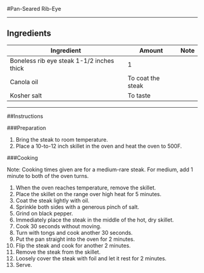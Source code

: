 #Pan-Seared Rib-Eye

---

## Ingredients

| Ingredient | Amount | Note |
|---|---|---|
|Boneless rib eye steak 1-1/2 inches thick| 1 ||
|Canola oil|To coat the steak||
|Kosher salt|To taste||

---

##Instructions

###Preparation

1. Bring the steak to room temperature.
1. Place a 10-to-12 inch skillet in the oven and heat the oven to 500F.

###Cooking

Note: Cooking times given are for a medium-rare steak.  For medium, add 1 minute to both of the oven turns.

1. When the oven reaches temperature, remove the skillet.
1. Place the skillet on the range over high heat for 5 minutes.
1. Coat the steak lightly with oil.
1. Sprinkle both sides with a generous pinch of salt.
1. Grind on black pepper.
1. Immediately place the steak in the middle of the hot, dry skillet.
1. Cook 30 seconds without moving.
1. Turn with tongs and cook another 30 seconds.
1. Put the pan straight into the oven for 2 minutes.
1. Flip the steak and cook for another 2 minutes.
1. Remove the steak from the skillet.
1. Loosely cover the steak with foil and let it rest for 2 minutes.
1. Serve.